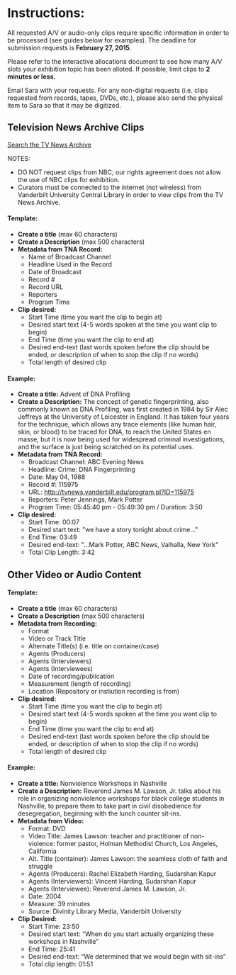 # Instructions:
All requested A/V or audio-only clips require specific information in order to be processed (see guides below for examples). 
The deadline for submission requests is **February 27, 2015**.

Please refer to the interactive allocations document to see how many A/V slots your exhibition topic has been alloted. If possible, limit clips to **2 minutes or less.**

Email Sara with your requests. For any non-digital requests (i.e. clips requested from records, tapes, DVDs, etc.), please also 
send the physical item to Sara so that it may be digitized.

## Television News Archive Clips
[Search the TV News Archive](http://tvnews.vanderbilt.edu/)

NOTES: 
* DO NOT request clips from NBC; our rights agreement does not allow the use of NBC clips for exhibition. 
* Curators must be connected to the internet (not wireless) from Vanderbilt University Central Library in order to view clips from the TV News Archive.

#### Template:
* **Create a title** (max 60 characters)
* **Create a Description** (max 500 characters)
* **Metadata from TNA Record:**
  * Name of Broadcast Channel
  * Headline Used in the Record
  * Date of Broadcast
  * Record #
  * Record URL
  * Reporters
  * Program Time
* **Clip desired:**
  * Start Time (time you want the clip to begin at)
  * Desired start text (4-5 words spoken at the time you want clip to begin)
  * End Time (time you want the clip to end at)
  * Desired end-text (last words spoken before the clip should be ended, or description of when to stop the clip if no words)
  * Total length of desired clip

#### Example:
* **Create a title:** Advent of DNA Profiling
* **Create a Description:** The concept of genetic fingerprinting, also commonly known as DNA Profiling, 
was first created in 1984 by Sir Alec Jeffreys at the University of Leicester in England. It has taken four years for the 
technique, which allows any trace elements (like human hair, skin, or blood) to be traced for DNA, to reach the United States 
en masse, but it is now being used for widespread criminal investigations, and the surface is just being scratched on its 
potential uses. 
* **Metadata from TNA Record:**
  * Broadcast Channel: ABC Evening News
  * Headline: Crime: DNA Fingerprinting
  * Date: May 04, 1988
  * Record #: 115975
  * URL: http://tvnews.vanderbilt.edu/program.pl?ID=115975
  * Reporters: Peter Jennings, Mark Potter
  * Program Time: 05:45:40 pm - 05:49:30 pm / Duration: 3:50
* **Clip desired:**
  * Start Time: 00:07
  * Desired start text: "we have a story tonight about crime..."
  * End Time: 03:49
  * Desired end-text: "...Mark Potter, ABC News, Valhalla, New York"
  * Total Clip Length: 3:42

## Other Video or Audio Content
#### Template:
* **Create a title** (max 60 characters)
* **Create a Description** (max 500 characters)
* **Metadata from Recording:**
  * Format
  * Video or Track Title
  * Alternate Title(s) (i.e. title on container/case)
  * Agents (Producers)
  * Agents (Interviewers)
  * Agents (Interviewees)
  * Date of recording/publication
  * Measurement (length of recording)
  * Location (Repository or instiution recording is from)
* **Clip desired:**
  * Start Time (time you want the clip to begin at)
  * Desired start text (4-5 words spoken at the time you want clip to begin)
  * End Time (time you want the clip to end at)
  * Desired end-text (last words spoken before the clip should be ended, or description of when to stop the clip if no words)
  * Total length of desired clip
  
#### Example:

* **Create a title:** Nonviolence Workshops in Nashville
* **Create a Description:** Reverend James M. Lawson, Jr. talks about his role in organizing nonviolence workshops 
for black college students in Nashville, to prepare them to take part in civil disobedience for desegregation, beginning with the lunch counter sit-ins.
* **Metadata from Video:**
  *	Format: DVD
  *	Video Title: James Lawson: teacher and practitioner of non-violence: former pastor, Holman Methodist Church, Los Angeles, California
  *	Alt. Title (container): James Lawson: the seamless cloth of faith and struggle
  *	Agents (Producers):  Rachel Elizabeth Harding, Sudarshan Kapur
  *	Agents (Interviewers): Vincent Harding, Sudarshan Kapur
  *	Agents (Interviewee): Reverend James M. Lawson, Jr.
  *	Date: 2004
  *	Measure: 39 minutes
  *	Source: Divinity Library Media, Vanderbilt University 
* **Clip Desired:**
  *	Start Time:  23:50
  *	Desired start text: “When do you start actually organizing these workshops in Nashville”
  *	End Time: 25:41
  *	Desired end-text: “We determined that we would begin with sit-ins”
  *	Total clip length: 01:51
